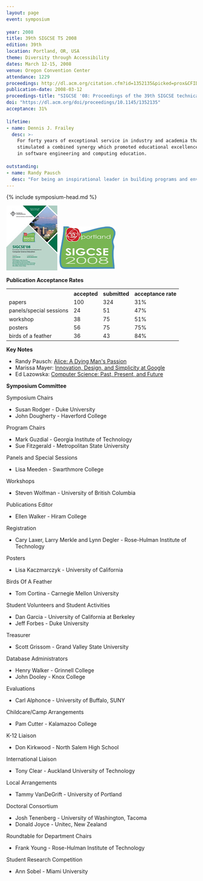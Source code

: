 ```yaml
---
layout: page
event: symposium

year: 2008
title: 39th SIGCSE TS 2008
edition: 39th
location: Portland, OR, USA
theme: Diversity through Accessibility
dates: March 12-15, 2008
venue: Oregon Convention Center
attendance: 1229
proceedings: http://dl.acm.org/citation.cfm?id=1352135&picked=prox&CFID=49859842&CFTOKEN=46882798
publication-date: 2008-03-12
proceedings-title: "SIGCSE '08: Proceedings of the 39th SIGCSE technical symposium on Computer science education"
doi: "https://dl.acm.org/doi/proceedings/10.1145/1352135"
acceptance: 31%

lifetime:
- name: Dennis J. Frailey
  desc: >-
    For forty years of exceptional service in industry and academia that 
    stimulated a combined synergy which promoted educational excellence 
    in software engineering and computing education.

outstanding:
- name: Randy Pausch
  desc: "For being an inspirational leader in building programs and environments blending art with science and motivating a world of learners to realize their dreams."
---
```


{% include symposium-head.md %}

<img src="images/covers/SIGCSE08.jpg">

<img src="images/logos/sigcse2008_logo.png">

**Publication Acceptance Rates**

 <table class="table table-hover table-sm"><tbody><tr><th> </th>
<th>accepted</th>
<th>submitted</th>
<th>acceptance rate</th>
</tr><tr><td>papers</td>
<td> 100</td>
<td> 324</td>
<td> 31%</td>
</tr><tr><td>panels/special sessions</td>
<td> 24</td>
<td> 51</td>
<td> 47%</td>
</tr><tr><td>workshop</td>
<td> 38</td>
<td> 75</td>
<td> 51%</td>
</tr><tr><td>posters</td>
<td> 56</td>
<td> 75</td>
<td> 75%</td>
</tr><tr><td>birds of a feather</td>
<td> 36</td>
<td> 43</td>
<td> 84%</td>
</tr></tbody></table>


**Key Notes**

-   Randy Pausch: [Alice: A Dying Man\'s
    Passion](http://dl.acm.org/citation.cfm?id=1352137&CFID=442642152&CFTOKEN=40656014)
-   Marissa Mayer: [Innovation, Design, and Simplicity at
    Google](http://dl.acm.org/citation.cfm?id=1352205&CFID=442642152&CFTOKEN=40656014)
-   Ed Lazowska: [Computer Science: Past, Present, and
    Future](http://dl.acm.org/citation.cfm?id=1352321&CFID=442642152&CFTOKEN=40656014)

**Symposium Committee**

Symposium Chairs

-   Susan Rodger - Duke University
-   John Dougherty - Haverford College

Program Chairs

-   Mark Guzdial - Georgia Institute of Technology
-   Sue Fitzgerald - Metropolitan State University

Panels and Special Sessions

-   Lisa Meeden - Swarthmore College

Workshops

-   Steven Wolfman - University of British Columbia

Publications Editor

-   Ellen Walker - Hiram College

Registration

-   Cary Laxer, Larry Merkle and Lynn Degler - Rose-Hulman Institute of
    Technology

Posters

-   Lisa Kaczmarczyk - University of California

Birds Of A Feather

-   Tom Cortina - Carnegie Mellon University

Student Volunteers and Student Activities

-   Dan Garcia - University of California at Berkeley
-   Jeff Forbes - Duke University

Treasurer

-   Scott Grissom - Grand Valley State University

Database Administrators

-   Henry Walker - Grinnell College
-   John Dooley - Knox College

Evaluations

-   Carl Alphonce - University of Buffalo, SUNY

Childcare/Camp Arrangements

-   Pam Cutter - Kalamazoo College

K-12 Liaison

-   Don Kirkwood - North Salem High School

International Liaison

-   Tony Clear - Auckland University of Technology

Local Arrangements

-   Tammy VanDeGrift - University of Portland

Doctoral Consortium

-   Josh Tenenberg - University of Washington, Tacoma
-   Donald Joyce - Unitec, New Zealand

Roundtable for Department Chairs

-   Frank Young - Rose-Hulman Institute of Technology

Student Research Competition

-   Ann Sobel - Miami University
